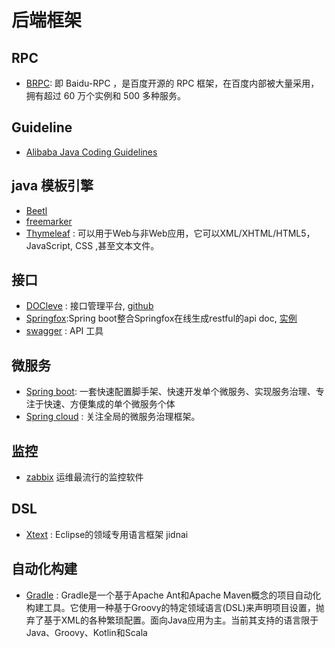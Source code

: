 # 后端框架

## RPC
- [BRPC](https://github.com/brpc/brpc): 即 Baidu-RPC ，是百度开源的 RPC 框架，在百度内部被大量采用，拥有超过 60 万个实例和 500 多种服务。

## Guideline
- [Alibaba Java Coding Guidelines](https://github.com/alibaba/p3c)

## java 模板引擎

- [Beetl](http://ibeetl.com/)
- [freemarker](http://freemarker.org/)
- [Thymeleaf](http://www.thymeleaf.org/) : 可以用于Web与非Web应用，它可以XML/XHTML/HTML5， JavaScript, CSS ,甚至文本文件。


## 接口
- [DOCleve](http://doclever.cn/) : 接口管理平台, [github](https://github.com/sx1989827/DOClever)
- [Springfox](http://springfox.github.io/springfox/docs/snapshot/):Spring boot整合Springfox在线生成restful的api doc, [实例](https://coding.net/u/kailingchen/p/SwaggerDemo/git)
- [swagger](https://swagger.io/) : API 工具
## 微服务

- [Spring boot](http://projects.spring.io/spring-boot/): 一套快速配置脚手架、快速开发单个微服务、实现服务治理、专注于快速、方便集成的单个微服务个体
- [Spring cloud](http://projects.spring.io/spring-cloud/) : 关注全局的微服务治理框架。



## 监控
- [zabbix](https://www.zabbix.com/) 运维最流行的监控软件

## DSL
- [Xtext](https://www.eclipse.org/Xtext/) : Eclipse的领域专用语言框架
jidnai

## 自动化构建
- [Gradle](https://gradle.org/) : Gradle是一个基于Apache Ant和Apache Maven概念的项目自动化构建工具。它使用一种基于Groovy的特定领域语言(DSL)来声明项目设置，抛弃了基于XML的各种繁琐配置。面向Java应用为主。当前其支持的语言限于Java、Groovy、Kotlin和Scala
